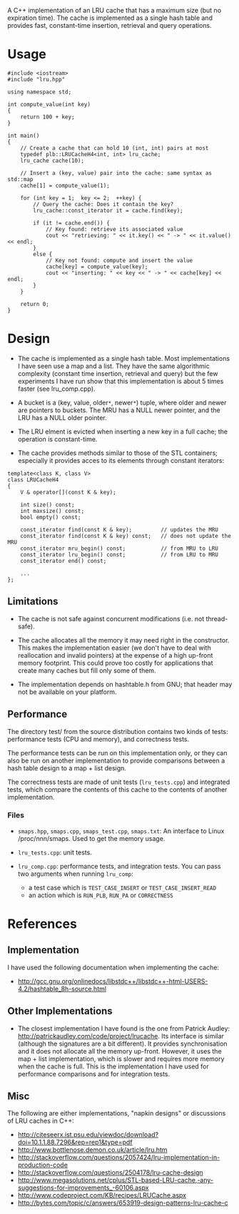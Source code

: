 A C++ implementation of an LRU cache that has a maximum size (but no expiration time).  The cache is implemented as a single hash table and provides fast, constant-time insertion, retrieval and query operations.

# Usage #

```
#include <iostream>
#include "lru.hpp"

using namespace std;

int compute_value(int key)
{
    return 100 + key;
}

int main()
{
    // Create a cache that can hold 10 (int, int) pairs at most
    typedef plb::LRUCacheH4<int, int> lru_cache;
    lru_cache cache(10);

    // Insert a (key, value) pair into the cache: same syntax as std::map
    cache[1] = compute_value(1);
    
    for (int key = 1;  key <= 2;  ++key) {
        // Query the cache: Does it contain the key?
        lru_cache::const_iterator it = cache.find(key);

        if (it != cache.end()) {
            // Key found: retrieve its associated value
            cout << "retrieving: " << it.key() << " -> " << it.value() << endl;
        }
        else {
            // Key not found: compute and insert the value
            cache[key] = compute_value(key);
            cout << "inserting: " << key << " -> " << cache[key] << endl;
        }
    }

    return 0;
}
```

# Design #

  * The cache is implemented as a single hash table.  Most implementations I have seen use a map and a list. They have the same algorithmic complexity (constant time insertion, retrieval and query) but the few experiments I have run show that this implementation is about 5 times faster (see lru\_comp.cpp).

  * A bucket is a (key, value, older`*`, newer`*`) tuple, where older and newer are pointers to buckets.  The MRU has a NULL newer pointer, and the LRU has a NULL older pointer.

  * The LRU elment is evicted when inserting a new key in a full cache; the operation is constant-time.

  * The cache provides methods similar to those of the STL containers; especially it provides acces to its elements through constant iterators:

```
template<class K, class V>
class LRUCacheH4
{
    V & operator[](const K & key);
	
    int size() const;
    int maxsize() const;
    bool empty() const;
	
    const_iterator find(const K & key);         // updates the MRU
    const_iterator find(const K & key) const;   // does not update the MRU
    const_iterator mru_begin() const;           // from MRU to LRU
    const_iterator lru_begin() const;           // from LRU to MRU
    const_iterator end() const;

    ...
};

```

## Limitations ##

  * The cache is not safe against concurrent modifications (i.e. not thread-safe).

  * The cache allocates all the memory it may need right in the constructor.  This makes the implementation easier (we don't have to deal with reallocation and invalid pointers) at the expense of a high up-front memory footprint.  This could prove too costly for applications that create many caches but fill only some of them.

  * The implementation depends on hashtable.h from GNU;  that header may not be available on your platform.

## Performance ##

The directory test/ from the source distribution contains two kinds of tests: performance tests (CPU and memory), and correctness tests.

The performance tests can be run on this implementation only, or they can also be run on another implementation to provide comparisons between a hash table design to a map + list design.

The correctness tests are made of unit tests (`lru_tests.cpp`) and integrated tests, which compare the contents of this cache to the contents of another implementation.

### Files ###

  * `smaps.hpp`, `smaps.cpp`, `smaps_test.cpp`, `smaps.txt`: An interface to Linux /proc/nnn/smaps.  Used to get the memory usage.

  * `lru_tests.cpp`: unit tests.

  * `lru_comp.cpp`: performance tests, and integration tests.  You can pass two arguments when running `lru_comp`:
    * a test case which is `TEST_CASE_INSERT` or `TEST_CASE_INSERT_READ`
    * an action which is `RUN_PLB`, `RUN_PA` or `CORRECTNESS`

# References #

## Implementation ##

I have used the following documentation when implementing the cache:

  * http://gcc.gnu.org/onlinedocs/libstdc++/libstdc++-html-USERS-4.2/hashtable_8h-source.html

## Other Implementations ##

  * The closest implementation I have found is the one from Patrick Audley: http://patrickaudley.com/code/project/lrucache.  Its interface is similar (although the signatures are a bit different).  It provides synchronisation and it does not allocate all the memory up-front.  However, it uses the map + list implementation, which is slower and requires more memory when the cache is full.  This is the implementation I have used for performance comparisons and for integration tests.


## Misc ##

The following are either implementations, "napkin designs" or discussions of LRU caches in C++:

  * http://citeseerx.ist.psu.edu/viewdoc/download?doi=10.1.1.88.7296&rep=rep1&type=pdf
  * http://www.bottlenose.demon.co.uk/article/lru.htm
  * http://stackoverflow.com/questions/2057424/lru-implementation-in-production-code
  * http://stackoverflow.com/questions/2504178/lru-cache-design
  * http://www.megasolutions.net/cplus/STL-based-LRU-cache,-any-suggestions-for-improvements_-60106.aspx
  * http://www.codeproject.com/KB/recipes/LRUCache.aspx
  * http://bytes.com/topic/c/answers/653919-design-patterns-lru-cache-c